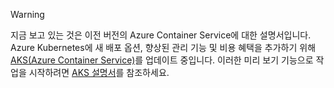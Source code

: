 > [!WARNING]
> 지금 보고 있는 것은 이전 버전의 Azure Container Service에 대한 설명서입니다. Azure Kubernetes에 새 배포 옵션, 향상된 관리 기능 및 비용 혜택을 추가하기 위해 [AKS(Azure Container Service)](../articles/aks/intro-kubernetes.md)를 업데이트 중입니다. 이러한 미리 보기 기능으로 작업을 시작하려면 [AKS 설명서](../articles/aks/intro-kubernetes.md)를 참조하세요.   
>
>
